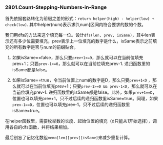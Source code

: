 ### 2801.Count-Stepping-Numbers-in-Range

首先依据套路转化为前缀之差的形式：`return helper(high) - helper(low) + check(low)`. 其中helper(num)表示求[1,num]区间内符合要求的数的个数。

我们用dfs的方法来这个填充每一位。设计`dfs(len, prev, isSame)`，其中len表示还有多少位需要填充，prev表示上一位填充的数字是什么，isSame表示之前填充的所有数字是否与num的前缀贴合。

1. 如果isSame==false，那么只要`prev+1<=9`，那么就可以在当前位填充prev+1；只要`prev-1>=0`，那么就可以在当前位填充prev-1. 递归函数里的isSame都是false。

2. 如果isSame==true，令当前位置上num的数字是D，那么只要`prev+1<D` ，那么就可以在当前位填充prev+1；只要`prev-1>=0 && prev-1<D`，那么就可以在当前位填充prev-1. 递归函数里的isSame都是false。此外，如果`prev+1==D`，位置也可以填充prev+1，只不过后续的递归函数里isSame=true。同理，如果`prev-1==D`，位置也可以填充prev-1，只不过后续的递归函数里isSame=true。

在helper函数里，需要枚举数的长度、起始位置的填充（d只能从1开始选择），调用各自的dfs函数，并将结果相加。

最后别忘了记忆化数组`memo[len][prev][isSame]`来减少重复计算。
